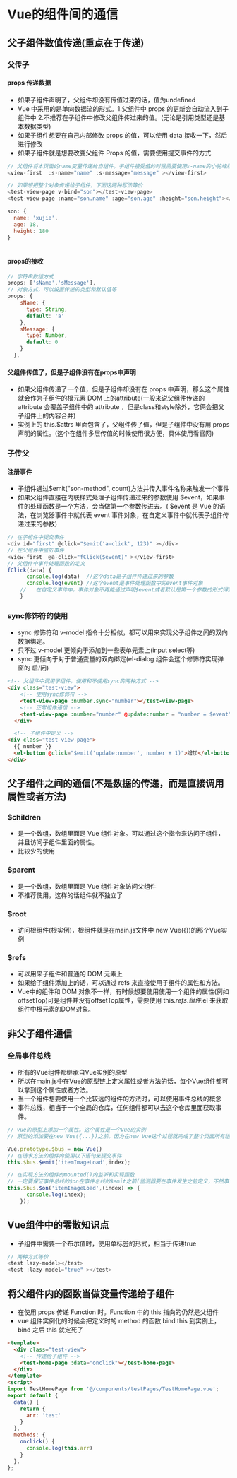 # Vue的组件间的通信

## 父子组件数值传递(重点在于传递)

### 父传子

#### props 传递数据

* 如果子组件声明了，父组件却没有传值过来的话，值为undefined
* Vue 中采用的是单向数据流的形式。1.父组件中 props 的更新会自动流入到子组件中 2.不推荐在子组件中修改父组件传过来的值。(无论是引用类型还是基本数据类型)
* 如果子组件想要在自己内部修改 props 的值，可以使用 data 接收一下，然后进行修改
* 如果子组件就是想要改变父组件 Props 的值，需要使用提交事件的方式

```js
// 父组件将本页面的name变量传递给自组件。子组件接受值的时候需要使用s-name的小驼峰版本sName接收
<view-first  :s-name="name" :s-message="message" ></view-first>

// 如果想把整个对象传递给子组件，下面这两种写法等价
<test-view-page v-bind="son"></test-view-page>
<test-view-page :name="son.name" :age="son.age" :height="son.height"></test-view-page>

son: {
  name: 'xujie',
  age: 18,
  height: 180
}
    
```

#### props的接收

```js
// 字符串数组方式
props: ['sName','sMessage'],
// 对象方式，可以设置传递的类型和默认值等
props: {
    sName: {
      type: String,
      default: 'a'
    },
    sMessage: {
      type: Number,
      default: 0
    }
  },
```

#### 父组件传值了，但是子组件没有在props中声明

* 如果父组件传递了一个值，但是子组件却没有在 props 中声明，那么这个属性就会作为子组件的根元素 DOM 上的attribute(一般来说父组件传递的 attribute 会覆盖子组件中的 attribute ，但是class和style除外，它俩会把父子组件上的内容合并)
* 实例上的 this.$attrs 里面包含了，父组件传了值，但是子组件中没有用 props 声明的属性。(这个在组件多层传值的时候使用很方便，具体使用看官网)

### 子传父

#### 注册事件

* 子组件通过$emit("son-method", count)方法并传入事件名称来触发一个事件
* 如果父组件直接在内联样式处理子组件传递过来的参数使用 $event，如果事件的处理函数是一个方法，会当做第一个参数传进去。( $event 是 Vue 的语法，在浏览器事件中就代表 event 事件对象，在自定义事件中就代表子组件传递过来的参数)

```js
// 在子组件中提交事件
<div id="first" @click="$emit('a-click', 123)" ></div>
// 在父组件中监听事件
<view-first  @a-click="fClick($event)" ></view-first>
// 父组件中事件处理函数的定义
fClick(data) {
      console.log(data)  //这个data是子组件传递过来的参数
      console.log(event) //这个event是事件处理函数中的event事件对象
    //   在自定义事件中，事件对象不再能通过声明$event或者默认是第一个参数的形式得到了。只能通过在函数体中直接使用event变量的方式来获取event事件对象。
    }
```

### sync修饰符的使用

* sync 修饰符和 v-model 指令十分相似，都可以用来实现父子组件之间的双向数据绑定。
* 只不过 v-model 更倾向于添加到一些表单元素上(input select等)
* sync 更倾向于对于普通变量的双向绑定(el-dialog 组件会这个修饰符实现弹窗的 启/闭)

```html
<!-- 父组件中调用子组件，使用和不使用sync的两种方式 -->
<div class="test-view">
    <!-- 使用sync修饰符 -->
    <test-view-page :number.sync="number"></test-view-page>
    <!-- 正常组件通信 -->
    <test-view-page :number="number" @update:number = "number = $event"></test-view-page>
  </div>

  <!-- 子组件中定义 -->
<div class="test-view-page">
  {{ number }}
  <el-button @click="$emit('update:number', number + 1)">增加</el-button>
</div>
```

## 父子组件之间的通信(不是数据的传递，而是直接调用属性或者方法)

### $children

* 是一个数组，数组里面是 Vue 组件对象。可以通过这个指令来访问子组件，并且访问子组件里面的属性。
* 比较少的使用

### $parent

* 是一个数组，数组里面是 Vue 组件对象访问父组件
* 不推荐使用，这样的话组件就不独立了

### $root

* 访问根组件(根实例)，根组件就是在main.js文件中 new Vue({})的那个Vue实例

### $refs

* 可以用来子组件和普通的 DOM 元素上
* 如果给子组件添加上的话，可以通过 refs 来直接使用子组件的属性和方法。
* Vue中的组件和 DOM 对象不一样，有时候想要使用使用一个组件的属性(例如offsetTop)可是组件并没有offsetTop属性，需要使用 this.$refs.组件.$el 来获取组件中根元素的DOM对象。

## 非父子组件通信

### 全局事件总线

* 所有的Vue组件都继承自Vue实例的原型
* 所以在main.js中在Vue的原型链上定义属性或者方法的话，每个Vue组件都可以拿到这个属性或者方法。
* 当一个组件想要使用一个比较远的组件的方法时，可以使用事件总线的概念
* 事件总线，相当于一个全局的仓库，任何组件都可以去这个仓库里面获取事件。

```js
// vue的原型上添加一个属性。这个属性是一个Vue的实例
// 原型的添加要在new Vue({...})之前。因为在new Vue这个过程就完成了整个页面所有组价的created和mounted。然而事件总线是在某个组件的mounted中被监听。所以事件总线的定义一定要在new Vue()之前。

Vue.prototype.$bus = new Vue()
// 在请求方法的组件内使用以下语句来提交事件
this.$bus.$emit('itemImageLoad',index);

// 在实现方法的组件的mounted()内监听和实现函数
// 一定要保证事件总线的$on在事件总线的$emit之前(监测器要在事件发生之前定义，不然事件发生了没有监测器监测导致事件不会执行)
this.$bus.$on('itemImageLoad',(index) => {
      console.log(index);
    });
```

## Vue组件中的零散知识点

* 子组件中需要一个布尔值时，使用单标签的形式，相当于传递true

```js
// 两种方式等价
<test lazy-model></test>
<test :lazy-model="true" ></test>
```

## 将父组件内的函数当做变量传递给子组件

* 在使用 props 传递 Function 时。Function 中的 this 指向的仍然是父组件
* vue 组件实例化的时候会把定义时的 method 的函数 bind this 到实例上，bind 之后 this 就定死了

```html
<template>
  <div class="test-view">
    <!-- 传递给子组件 -->
    <test-home-page :data="onclick"></test-home-page>
  </div>
</template>
<script>
import TestHomePage from '@/components/testPages/TestHomePage.vue';
export default {
  data() {
    return {
      arr: 'test'
    }
  },
  methods: {
    onclick() {
      console.log(this.arr)
    }
  },
};
```
